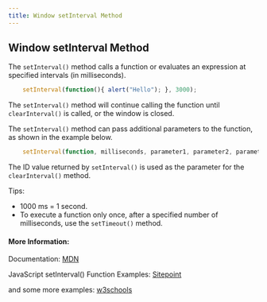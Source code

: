 ```yaml
---
title: Window setInterval Method
---
```

## Window setInterval Method

The `setInterval()` method calls a function or evaluates an expression at specified intervals (in milliseconds). 

```js
    setInterval(function(){ alert("Hello"); }, 3000); 
```

The `setInterval()` method will continue calling the function until `clearInterval()` is called, or the window is closed.

The `setInterval()` method can pass additional parameters to the function, as shown in the example below.

```js
    setInterval(function, milliseconds, parameter1, parameter2, parameter3); 
```

The ID value returned by `setInterval()` is used as the parameter for the `clearInterval()` method.

Tips: 
* 1000 ms = 1 second.
* To execute a function only once, after a specified number of milliseconds, use the `setTimeout()` method.

#### More Information:

Documentation: <a href='https://developer.mozilla.org/en-US/docs/Web/API/WindowOrWorkerGlobalScope/setInterval' target='_blank' rel='nofollow'>MDN</a> 

JavaScript setInterval() Function Examples: <a href='https://www.sitepoint.com/setinterval-example/' target='_blank' rel='nofollow'>Sitepoint</a>

and some more examples: <a href='https://www.w3schools.com/jsref/met_win_setinterval.asp' target='_blank' rel='nofollow'>w3schools</a>
